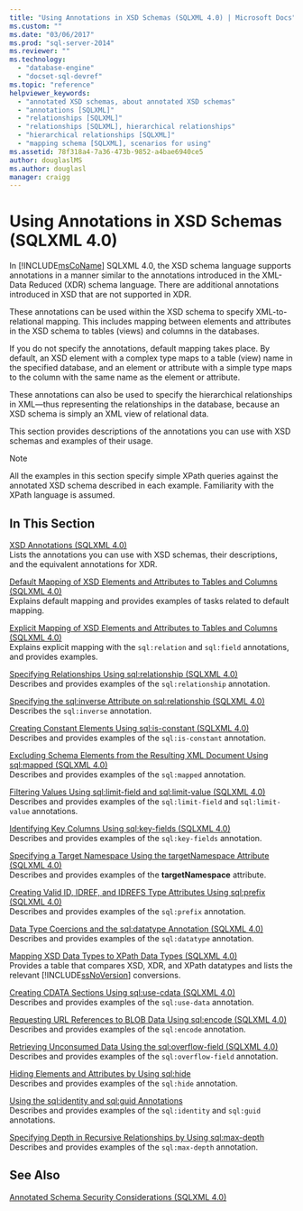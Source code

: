 ```yaml
---
title: "Using Annotations in XSD Schemas (SQLXML 4.0) | Microsoft Docs"
ms.custom: ""
ms.date: "03/06/2017"
ms.prod: "sql-server-2014"
ms.reviewer: ""
ms.technology: 
  - "database-engine"
  - "docset-sql-devref"
ms.topic: "reference"
helpviewer_keywords: 
  - "annotated XSD schemas, about annotated XSD schemas"
  - "annotations [SQLXML]"
  - "relationships [SQLXML]"
  - "relationships [SQLXML], hierarchical relationships"
  - "hierarchical relationships [SQLXML]"
  - "mapping schema [SQLXML], scenarios for using"
ms.assetid: 78f318a4-7a36-473b-9852-a4bae6940ce5
author: douglaslMS
ms.author: douglasl
manager: craigg
---
```

# Using Annotations in XSD Schemas (SQLXML 4.0)
  In [!INCLUDE[msCoName](../../includes/msconame-md.md)] SQLXML 4.0, the XSD schema language supports annotations in a manner similar to the annotations introduced in the XML-Data Reduced (XDR) schema language. There are additional annotations introduced in XSD that are not supported in XDR.  
  
 These annotations can be used within the XSD schema to specify XML-to-relational mapping. This includes mapping between elements and attributes in the XSD schema to tables (views) and columns in the databases.  
  
 If you do not specify the annotations, default mapping takes place. By default, an XSD element with a complex type maps to a table (view) name in the specified database, and an element or attribute with a simple type maps to the column with the same name as the element or attribute.  
  
 These annotations can also be used to specify the hierarchical relationships in XML—thus representing the relationships in the database, because an XSD schema is simply an XML view of relational data.  
  
 This section provides descriptions of the annotations you can use with XSD schemas and examples of their usage.  
  
> [!NOTE]  
>  All the examples in this section specify simple XPath queries against the annotated XSD schema described in each example. Familiarity with the XPath language is assumed.  
  
## In This Section  
 [XSD Annotations &#40;SQLXML 4.0&#41;](xsd-annotations-sqlxml-4-0.md)  
 Lists the annotations you can use with XSD schemas, their descriptions, and the equivalent annotations for XDR.  
  
 [Default Mapping of XSD Elements and Attributes to Tables and Columns &#40;SQLXML 4.0&#41;](default-mapping-of-xsd-elements-and-attributes-to-tables-and-columns-sqlxml-4-0.md)  
 Explains default mapping and provides examples of tasks related to default mapping.  
  
 [Explicit Mapping of XSD Elements and Attributes to Tables and Columns &#40;SQLXML 4.0&#41;](explicit-mapping-xsd-elements-and-attributes-to-tables-and-columns.md)  
 Explains explicit mapping with the `sql:relation` and `sql:field` annotations, and provides examples.  
  
 [Specifying Relationships Using sql:relationship &#40;SQLXML 4.0&#41;](specifying-relationships-using-sql-relationship-sqlxml-4-0.md)  
 Describes and provides examples of the `sql:relationship` annotation.  
  
 [Specifying the sql:inverse Attribute on sql:relationship &#40;SQLXML 4.0&#41;](specifying-the-sql-inverse-attribute-on-sql-relationship-sqlxml-4-0.md)  
 Describes the `sql:inverse` annotation.  
  
 [Creating Constant Elements Using sql:is-constant &#40;SQLXML 4.0&#41;](creating-constant-elements-using-sql-is-constant-sqlxml-4-0.md)  
 Describes and provides examples of the `sql:is-constant` annotation.  
  
 [Excluding Schema Elements from the Resulting XML Document Using sql:mapped &#40;SQLXML 4.0&#41;](excluding-schema-elements-from-the-xml-document-using-sql-mapped.md)  
 Describes and provides examples of the `sql:mapped` annotation.  
  
 [Filtering Values Using sql:limit-field and sql:limit-value &#40;SQLXML 4.0&#41;](../sqlxml-annotated-xsd-schemas-xpath-queries/bulk-load-xml/annotation-interpretation-sql-limit-field-and-sql-limit-value.md)  
 Describes and provides examples of the `sql:limit-field` and `sql:limit-value` annotations.  
  
 [Identifying Key Columns Using sql:key-fields &#40;SQLXML 4.0&#41;](identifying-key-columns-using-sql-key-fields-sqlxml-4-0.md)  
 Describes and provides examples of the `sql:key-fields` annotation.  
  
 [Specifying a Target Namespace Using the targetNamespace Attribute &#40;SQLXML 4.0&#41;](specifying-a-target-namespace-using-the-targetnamespace-attribute-sqlxml-4-0.md)  
 Describes and provides examples of the **targetNamespace** attribute.  
  
 [Creating Valid ID, IDREF, and IDREFS Type Attributes Using sql:prefix &#40;SQLXML 4.0&#41;](creating-valid-id-idref-and-idrefs-type-attributes-using-sql-prefix-sqlxml-4-0.md)  
 Describes and provides examples of the `sql:prefix` annotation.  
  
 [Data Type Coercions and the sql:datatype Annotation &#40;SQLXML 4.0&#41;](data-type-coercions-and-the-sql-datatype-annotation-sqlxml-4-0.md)  
 Describes and provides examples of the `sql:datatype` annotation.  
  
 [Mapping XSD Data Types to XPath Data Types &#40;SQLXML 4.0&#41;](../sqlxml-annotated-xsd-schemas-xpath-queries/xpath-data-types-sqlxml-4-0.md)  
 Provides a table that compares XSD, XDR, and XPath datatypes and lists the relevant [!INCLUDE[ssNoVersion](../../includes/ssnoversion-md.md)] conversions.  
  
 [Creating CDATA Sections Using sql:use-cdata &#40;SQLXML 4.0&#41;](creating-cdata-sections-using-sql-use-cdata-sqlxml-4-0.md)  
 Describes and provides examples of the `sql:use-data` annotation.  
  
 [Requesting URL References to BLOB Data Using sql:encode &#40;SQLXML 4.0&#41;](requesting-url-references-to-blob-data-using-sql-encode-sqlxml-4-0.md)  
 Describes and provides examples of the `sql:encode` annotation.  
  
 [Retrieving Unconsumed Data Using the sql:overflow-field &#40;SQLXML 4.0&#41;](../sqlxml-annotated-xsd-schemas-xpath-queries/bulk-load-xml/annotation-interpretation-sql-overflow-field.md)  
 Describes and provides examples of the `sql:overflow-field` annotation.  
  
 [Hiding Elements and Attributes by Using sql:hide](hiding-elements-and-attributes-by-using-sql-hide.md)  
 Describes and provides examples of the `sql:hide` annotation.  
  
 [Using the sql:identity and sql:guid Annotations](using-the-sql-identity-and-sql-guid-annotations.md)  
 Describes and provides examples of the `sql:identity` and `sql:guid` annotations.  
  
 [Specifying Depth in Recursive Relationships by Using sql:max-depth](specifying-depth-in-recursive-relationships-by-using-sql-max-depth.md)  
 Describes and provides examples of the `sql:max-depth` annotation.  
  
## See Also  
 [Annotated Schema Security Considerations &#40;SQLXML 4.0&#41;](../sqlxml-annotated-xsd-schemas-xpath-queries/security/annotated-schema-security-considerations-sqlxml-4-0.md)  
  
  
